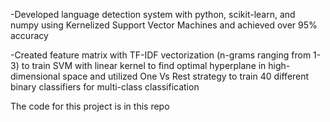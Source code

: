 -Developed language detection system with python, scikit-learn, and numpy using Kernelized Support Vector Machines and achieved over 95% accuracy

-Created feature matrix with TF-IDF vectorization (n-grams ranging from 1-3) to train SVM with linear kernel to find optimal hyperplane in high-dimensional space and utilized One Vs Rest strategy to train 40 different binary classifiers for multi-class classification

The code for this project is in this repo  
